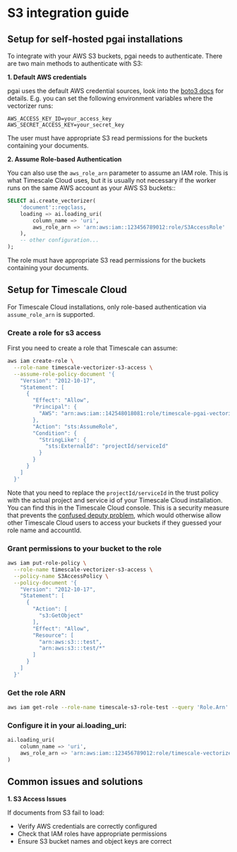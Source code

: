 # S3 integration guide

## Setup for self-hosted pgai installations

To integrate with your AWS S3 buckets, pgai needs to authenticate. There are two main methods to authenticate with S3:

**1. Default AWS credentials**

pgai uses the default AWS credential sources, look into the [boto3 docs](https://boto3.amazonaws.com/v1/documentation/api/latest/guide/credentials.html#configuring-credentials) for details. E.g. you can set the following environment variables where the vectorizer runs:

```
AWS_ACCESS_KEY_ID=your_access_key
AWS_SECRET_ACCESS_KEY=your_secret_key
```

The user must have appropriate S3 read permissions for the buckets containing your documents.


**2. Assume Role-based Authentication**

 You can also use the `aws_role_arn` parameter to assume an IAM role. This is what Timescale Cloud uses, but it is usually not necessary if the worker runs on the same AWS account as your AWS S3 buckets::

```sql
SELECT ai.create_vectorizer(
    'document'::regclass,
    loading => ai.loading_uri(
        column_name => 'uri',
        aws_role_arn => 'arn:aws:iam::123456789012:role/S3AccessRole'
    ),
    -- other configuration...
);
```

The role must have appropriate S3 read permissions for the buckets containing your documents.

## Setup for Timescale Cloud

For Timescale Cloud installations, only role-based authentication via `assume_role_arn` is supported.

### Create a role for s3 access
First you need to create a role that Timescale can assume:

```bash
aws iam create-role \
  --role-name timescale-vectorizer-s3-access \
  --assume-role-policy-document '{
    "Version": "2012-10-17",
    "Statement": [
      {
        "Effect": "Allow",
        "Principal": {
          "AWS": "arn:aws:iam::142548018081:role/timescale-pgai-vectorizer"
        },
        "Action": "sts:AssumeRole",
        "Condition": {
          "StringLike": {
            "sts:ExternalId": "projectId/serviceId"
          }
        }
      }
    ]
  }'
```

Note that you need to replace the `projectId/serviceId` in the trust policy with the actual project and service id of your Timescale Cloud installation. You can find this in the Timescale Cloud console. This is a security measure that prevents the [confused deputy problem](https://docs.aws.amazon.com/IAM/latest/UserGuide/confused-deputy.html), which would otherwise allow other Timescale Cloud users to access your buckets if they guessed your role name and accountId.

### Grant permissions to your bucket to the role

```bash
aws iam put-role-policy \
  --role-name timescale-vectorizer-s3-access \
  --policy-name S3AccessPolicy \
  --policy-document '{
    "Version": "2012-10-17",
    "Statement": [
      {
        "Action": [
          "s3:GetObject"
        ],
        "Effect": "Allow",
        "Resource": [
          "arn:aws:s3:::test",
          "arn:aws:s3:::test/*"
        ]
      }
    ]
  }'
```

### Get the role ARN
```bash
aws iam get-role --role-name timescale-s3-role-test --query 'Role.Arn' --output text
```
### Configure it in your ai.loading_uri:

```sql
ai.loading_uri(
    column_name => 'uri',
    aws_role_arn => 'arn:aws:iam::123456789012:role/timescale-vectorizer-s3-access'
)
```

## Common issues and solutions

**1. S3 Access Issues**

If documents from S3 fail to load:
- Verify AWS credentials are correctly configured
- Check that IAM roles have appropriate permissions
- Ensure S3 bucket names and object keys are correct

